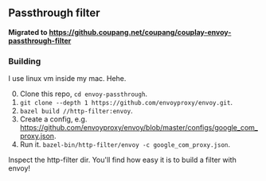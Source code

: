 ## Passthrough filter

**Migrated to https://github.coupang.net/coupang/couplay-envoy-passthrough-filter**

### Building

I use linux vm inside my mac. Hehe.

0. Clone this repo, `cd envoy-passthrough`.
1. `git clone --depth 1 https://github.com/envoyproxy/envoy.git`.
2. `bazel build //http-filter:envoy`.
3. Create a config, e.g. https://github.com/envoyproxy/envoy/blob/master/configs/google_com_proxy.json.
4. Run it. `bazel-bin/http-filter/envoy -c google_com_proxy.json`.

Inspect the http-filter dir. You'll find how easy it is to build a filter with envoy!

